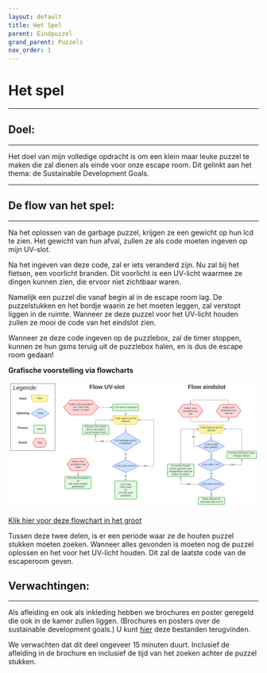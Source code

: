 ```yaml
---
layout: default
title: Het Spel
parent: Eindpuzzel
grand_parent: Puzzels
nav_order: 1
---
```


# Het spel

----

## Doel:

---   

Het doel van mijn volledige opdracht is om een klein maar leuke puzzel te maken die zal dienen als einde voor onze escape room. Dit gelinkt aan het thema: de Sustainable Development Goals.

---

## De flow van het spel:

---

Na het oplossen van de garbage puzzel, krijgen ze een gewicht op hun lcd te zien. Het gewicht van hun afval, zullen ze als code moeten ingeven op mijn UV-slot.

Na het ingeven van deze code, zal er iets veranderd zijn. Nu zal bij het fietsen, een voorlicht branden. Dit voorlicht is een UV-licht waarmee ze dingen kunnen zien, die ervoor niet zichtbaar waren.

Namelijk een puzzel die vanaf begin al in de escape room lag. De puzzelstukken en het bordje waarin ze het moeten leggen, zal verstopt liggen in de ruimte. Wanneer ze deze puzzel voor het UV-licht houden zullen ze mooi de code van het eindslot zien. 

Wanneer ze deze code ingeven op de puzzlebox, zal de timer stoppen, kunnen ze hun gsms teruig uit de puzzlebox halen, en is dus de escape room gedaan!

**Grafische voorstelling via flowcharts**

![](Flow_eindpuzzel.svg)

[Klik hier voor deze flowchart in het groot](https://raw.githubusercontent.com/PLAN-IT-B/BachelorProefCommunicatieEnEinde/main/Algemene%20documentatie/Flow%20eindpuzzel.svg)

Tussen deze twee delen, is er een periode waar ze de houten puzzel stukken moeten zoeken. Wanneer alles gevonden is moeten nog de puzzel oplossen en het voor het UV-licht houden. Dit zal de laatste code van de escaperoom geven.

## Verwachtingen:

---

Als afleiding en ook als inkleding hebben we brochures en poster geregeld die ook in de kamer zullen liggen. (Brochures en posters over de sustainable development goals.) U kunt [hier](https://github.com/PLAN-IT-B/BachelorProefCommunicatieEnEinde/tree/main/Documentatie%20eindpuzzel/Te%20printen%20documenten) deze bestanden terugvinden.

We verwachten dat dit deel ongeveer 15 minuten duurt. Inclusief de afleiding in de brochure en inclusief de tijd van het zoeken achter de puzzel stukken.